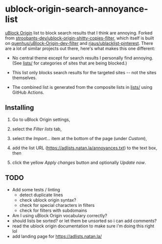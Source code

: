 # ublock-origin-search-annoyance-list

[uBlock Origin] list to block search results that I think are annoying. Forked
from [stroobants-dev/ublock-origin-shitty-copies-filter], which itself is built
on [quenhus/uBlock-Origin-dev-filter] and [rjaus/ublacklist-pinterest]. There
are a lot of similar projects out there, here's what makes this one different:

* No central theme except for search results I personally find annoying. (See
  [lists/] for categories of sites that are being blocked.)

* This list only blocks search results for the targeted sites -- not the sites
  themselves.

* The combined list is generated from the composite lists in [lists/] using
  GitHub Actions.

  [lists/]: lists/
  [quenhus/uBlock-Origin-dev-filter]: https://github.com/quenhus/uBlock-Origin-dev-filter
  [rjaus/ublacklist-pinterest]: https://github.com/rjaus/ublacklist-pinterest/
  [stroobants-dev/ublock-origin-shitty-copies-filter]: https://github.com/stroobants-dev/ublock-origin-shitty-copies-filter
  [uBlock Origin]: https://ublockorigin.com/


## Installing

1. Go to uBlock Origin settings,

2. select the *Filter lists* tab,

3. select the *Import...* item at the bottom of the page (under *Custom*),

4. add the list URL (https://adlists.natan.la/annoyances.txt) to the text box,
   then

5. click the yellow *Apply changes* button and optionally *Update now*.


## TODO

- Add some tests / linting
  * detect duplicate lines
  * check ublock origin syntax?
  * check for special characters in filters
  * check for filters with subdomains
- Am I using uBlock Origin vocabulary correctly?
- should lists be sorted? or let them be unsorted so i can add comments?
- read the ublock origin documentation to make sure i'm doing this right lol
- add landing page for https://adlists.natan.la/

